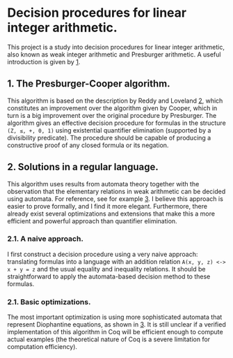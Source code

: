 # Decision procedures for linear integer arithmetic.
This project is a study into decision procedures for linear integer arithmetic, 
also known as weak integer arithmetic and Presburger arithmetic. A useful 
introduction is given by [1].

## 1. The Presburger-Cooper algorithm.
This algorithm is based on the description by Reddy and Loveland [2], which 
constitutes an improvement over the algorithm given by Cooper, which in 
turn is a big improvement over the original procedure by Presburger.
The algorithm gives an effective decision procedure for formulas in the 
structure `(Z, ≤, +, 0, 1)` using existential quantifier elimination (supported 
by a divisibility predicate). The procedure should be capable of producing a 
constructive proof of any closed formula or its negation.

## 2. Solutions in a regular language.
This algorithm uses results from automata theory together with the observation 
that the elementary relations in weak arithmetic can be decided using automata.
For reference, see for example [3]. I believe this approach is easier to prove 
formally, and I find it more elegant. Furthermore, there already exist several 
optimizations and extensions that make this a more efficient and powerful 
approach than quantifier elimination.

### 2.1. A naive approach.
I first construct a decision procedure using a very naive approach: translating 
formulas into a language with an addition relation `A(x, y, z) <-> x + y = z` 
and the usual equality and inequality relations. It should be straightforward to 
apply the automata-based decision method to these formulas.

### 2.1. Basic optimizations.
The most important optimization is using more sophisticated automata that 
represent Diophantine equations, as shown in [3]. It is still unclear if a 
verified implementation of this algorithm in Coq will be efficient enough to 
compute actual examples (the theoretical nature of Coq is a severe limitation 
for computation efficiency).


[1]: https://dl.acm.org/doi/10.1145/3242953.3242964
[2]: https://dl.acm.org/doi/10.1145/800133.804361
[3]: https://link.springer.com/chapter/10.1007/3-540-61064-2_27
